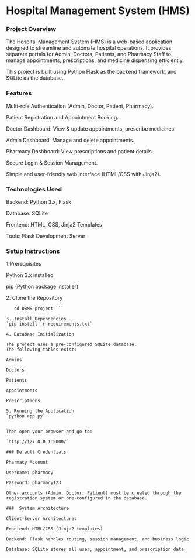 #  Hospital Management System (HMS)
###  Project Overview

The Hospital Management System (HMS) is a web-based application designed to streamline and automate hospital operations. It provides separate portals for Admin, Doctors, Patients, and Pharmacy Staff to manage appointments, prescriptions, and medicine dispensing efficiently.

This project is built using Python Flask as the backend framework, and SQLite as the database.

###  Features

Multi-role Authentication (Admin, Doctor, Patient, Pharmacy).

Patient Registration and Appointment Booking.

Doctor Dashboard: View & update appointments, prescribe medicines.

Admin Dashboard: Manage and delete appointments.

Pharmacy Dashboard: View prescriptions and patient details.

Secure Login & Session Management.

Simple and user-friendly web interface (HTML/CSS with Jinja2).

###  Technologies Used

Backend: Python 3.x, Flask

Database: SQLite

Frontend: HTML, CSS, Jinja2 Templates

Tools: Flask Development Server

###  Setup Instructions
1️.Prerequisites

Python 3.x installed

pip (Python package installer)

2️. Clone the Repository
```git clone https://github.com/CereenaG/DBMS-project.git
   cd DBMS-project ```

3️. Install Dependencies
`pip install -r requirements.txt`

4️. Database Initialization

The project uses a pre-configured SQLite database.
The following tables exist:

Admins

Doctors

Patients

Appointments

Prescriptions

5️. Running the Application
`python app.py`


Then open your browser and go to:

`http://127.0.0.1:5000/`

### Default Credentials

Pharmacy Account

Username: pharmacy

Password: pharmacy123

Other accounts (Admin, Doctor, Patient) must be created through the registration system or pre-configured in the database.

###  System Architecture

Client-Server Architecture:

Frontend: HTML/CSS (Jinja2 templates)

Backend: Flask handles routing, session management, and business logic

Database: SQLite stores all user, appointment, and prescription data
